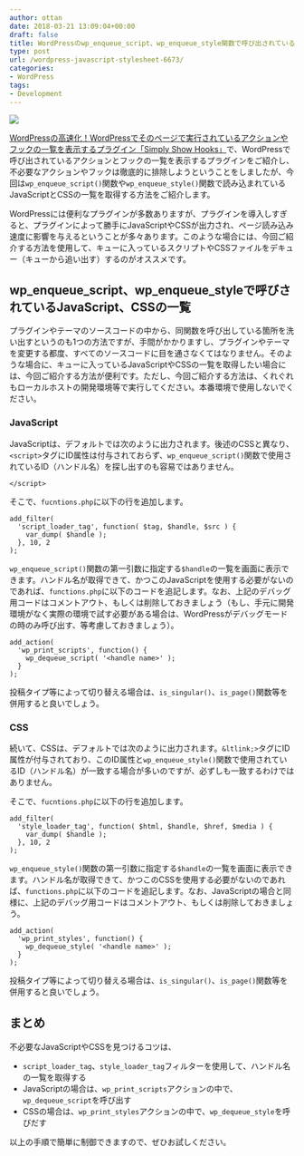 ```yaml
---
author: ottan
date: 2018-03-21 13:09:04+00:00
draft: false
title: WordPressのwp_enqueue_script、wp_enqueue_style関数で呼び出されているスクリプトとCSSの一覧を確認する
type: post
url: /wordpress-javascript-stylesheet-6673/
categories:
- WordPress
tags:
- Development
---
```


![](/images/2018/03/180321-5ab2516925b6a.jpeg)






[WordPressの高速化！WordPressでそのページで実行されているアクションやフックの一覧を表示するプラグイン「Simply Show Hooks」](https://ottan.xyz/wordpress-plugin-simply-show-hooks-faster-6669/)で、WordPressで呼び出されているアクションとフックの一覧を表示するプラグインをご紹介し、不必要なアクションやフックは徹底的に排除しようということをしましたが、今回は`wp_enqueue_script()`関数や`wp_enqueue_style()`関数で読み込まれているJavaScriptとCSSの一覧を取得する方法をご紹介します。





WordPressには便利なプラグインが多数ありますが、プラグインを導入しすぎると、プラグインによって勝手にJavaScriptやCSSが出力され、ページ読み込み速度に影響を与えるということが多々あります。このような場合には、今回ご紹介する方法を使用して、キューに入っているスクリプトやCSSファイルをデキュー（キューから追い出す）するのがオススメです。





## wp_enqueue_script、wp_enqueue_styleで呼びされているJavaScript、CSSの一覧





プラグインやテーマのソースコードの中から、同関数を呼び出している箇所を洗い出すというのも1つの方法ですが、手間がかかりますし、プラグインやテーマを変更する都度、すべてのソースコードに目を通さなくてはなりません。そのような場合に、キューに入っているJavaScriptやCSSの一覧を取得したい場合には、今回ご紹介する方法が便利です。ただし、今回ご紹介する方法は、くれぐれもローカルホストの開発環境等で実行してください。本番環境で使用しないでください。





### JavaScript





JavaScriptは、デフォルトでは次のように出力されます。後述のCSSと異なり、`<script>`タグにID属性は付与されておらず、`wp_enqueue_script()`関数で使用されているID（ハンドル名）を探し出すのも容易ではありません。




    
    </script>





そこで、`fucntions.php`に以下の行を追加します。




    
    add_filter(
      'script_loader_tag', function( $tag, $handle, $src ) {
        var_dump( $handle );
      }, 10, 2
    );





`wp_enqueue_script()`関数の第一引数に指定する`$handle`の一覧を画面に表示できます。ハンドル名が取得できて、かつこのJavaScriptを使用する必要がないのであれば、`functions.php`に以下のコードを追記します。なお、上記のデバッグ用コードはコメントアウト、もしくは削除しておきましょう（もし、手元に開発環境がなく実際の環境で試す必要がある場合は、WordPressがデバッグモードの時のみ呼び出す、等考慮しておきましょう）。




    
    add_action(
      'wp_print_scripts', function() {
        wp_dequeue_script( '<handle name>' );
      }
    );





投稿タイプ等によって切り替える場合は、`is_singular()`、`is_page()`関数等を併用すると良いでしょう。





### CSS





続いて、CSSは、デフォルトでは次のように出力されます。`&ltlink;>`タグにID属性が付与されており、このID属性と`wp_enqueue_style()`関数で使用されているID（ハンドル名）が一致する場合が多いのですが、必ずしも一致するわけではありません。




    
    





そこで、`fucntions.php`に以下の行を追加します。




    
    add_filter(
      'style_loader_tag', function( $html, $handle, $href, $media ) {
        var_dump( $handle );
      }, 10, 2
    );





`wp_enqueue_style()`関数の第一引数に指定する`$handle`の一覧を画面に表示できます。ハンドル名が取得できて、かつこのCSSを使用する必要がないのであれば、`functions.php`に以下のコードを追記します。なお、JavaScriptの場合と同様に、上記のデバッグ用コードはコメントアウト、もしくは削除しておきましょう。




    
    add_action(
      'wp_print_styles', function() {
        wp_dequeue_style( '<handle name>' );
      }
    );





投稿タイプ等によって切り替える場合は、`is_singular()`、`is_page()`関数等を併用すると良いでしょう。





## まとめ





不必要なJavaScriptやCSSを見つけるコツは、






  * `script_loader_tag`、`style_loader_tag`フィルターを使用して、ハンドル名の一覧を取得する
  * JavaScriptの場合は、`wp_print_scripts`アクションの中で、`wp_dequeue_script`を呼び出す
  * CSSの場合は、`wp_print_styles`アクションの中で、`wp_dequeue_style`を呼びだす




以上の手順で簡単に制御できますので、ぜひお試しください。
